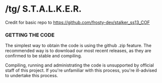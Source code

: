 # /tg/ S.T.A.L.K.E.R.
Credit for basic repo to
https://github.com/frosty-dev/stalker_ss13_COF

### GETTING THE CODE
The simplest way to obtain the code is using the github .zip feature.
The recommended way is to download our most recent releases, as they are confirmed to be stable and compiling.

Compiling, running and administrating the code is unsupported by official staff of this project. If you're unfamiliar with this process, you're ill-advised to undertake this process.
